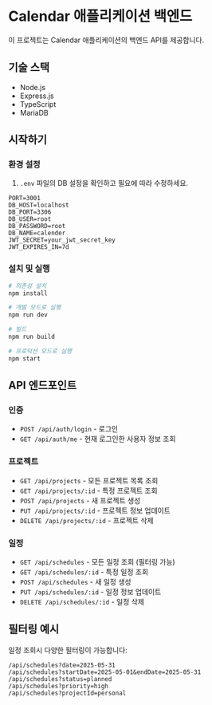 # Calendar 애플리케이션 백엔드

이 프로젝트는 Calendar 애플리케이션의 백엔드 API를 제공합니다.

## 기술 스택

- Node.js
- Express.js
- TypeScript
- MariaDB

## 시작하기

### 환경 설정

1. `.env` 파일의 DB 설정을 확인하고 필요에 따라 수정하세요.

```
PORT=3001
DB_HOST=localhost
DB_PORT=3306
DB_USER=root
DB_PASSWORD=root
DB_NAME=calender
JWT_SECRET=your_jwt_secret_key
JWT_EXPIRES_IN=7d
```

### 설치 및 실행

```bash
# 의존성 설치
npm install

# 개발 모드로 실행
npm run dev

# 빌드
npm run build

# 프로덕션 모드로 실행
npm start
```

## API 엔드포인트

### 인증

- `POST /api/auth/login` - 로그인
- `GET /api/auth/me` - 현재 로그인한 사용자 정보 조회

### 프로젝트

- `GET /api/projects` - 모든 프로젝트 목록 조회
- `GET /api/projects/:id` - 특정 프로젝트 조회
- `POST /api/projects` - 새 프로젝트 생성
- `PUT /api/projects/:id` - 프로젝트 정보 업데이트
- `DELETE /api/projects/:id` - 프로젝트 삭제

### 일정

- `GET /api/schedules` - 모든 일정 조회 (필터링 가능)
- `GET /api/schedules/:id` - 특정 일정 조회
- `POST /api/schedules` - 새 일정 생성
- `PUT /api/schedules/:id` - 일정 정보 업데이트
- `DELETE /api/schedules/:id` - 일정 삭제

## 필터링 예시

일정 조회시 다양한 필터링이 가능합니다:

```
/api/schedules?date=2025-05-31
/api/schedules?startDate=2025-05-01&endDate=2025-05-31
/api/schedules?status=planned
/api/schedules?priority=high
/api/schedules?projectId=personal
```
